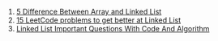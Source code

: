 
1. [5 Difference Between Array and Linked List](https://www.java67.com/2017/06/5-difference-between-array-and-linked.html)
2. [15 LeetCode problems to get better at Linked List](https://medium.com/javarevisited/15-leetcode-problems-to-get-better-at-linked-list-4c5aa8cd4a11)
3. [Linked List Important Questions With Code And Algorithm](https://medium.com/@singhatul1155/linked-list-important-questions-with-code-and-algorithm-d742541878e4)
